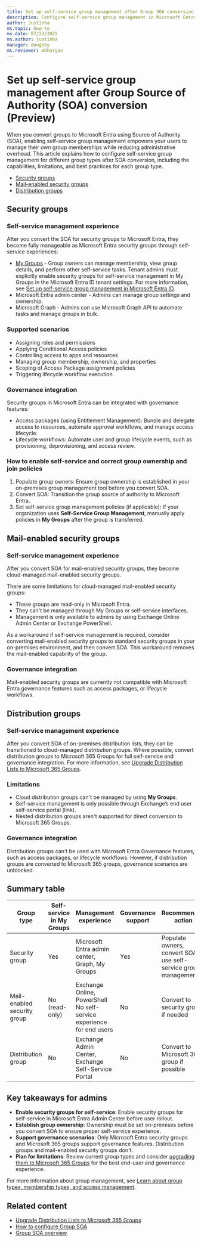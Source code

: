 ```yaml
---
title: Set up self-service group management after Group SOA conversion (Preview)
description: Configure self-service group management in Microsoft Entra for security groups, mail-enabled security groups, and distribution groups after SOA conversion.
author: Justinha
ms.topic: how-to
ms.date: 07/23/2025
ms.author: justinha
manager: dougeby
ms.reviewer: mbhargav
---
```


# Set up self-service group management after Group Source of Authority (SOA) conversion (Preview)

When you convert groups to Microsoft Entra using Source of Authority (SOA), enabling self-service group management empowers your users to manage their own group memberships while reducing administrative overhead. This article explains how to configure self-service group management for different group types after SOA conversion, including the capabilities, limitations, and best practices for each group type.

- [Security groups](#security-groups)
- [Mail-enabled security groups](#mail-enabled-security-groups)
- [Distribution groups](#distribution-groups)

## Security groups

### Self-service management experience

After you convert the SOA for security groups to Microsoft Entra, they become fully manageable as Microsoft Entra security groups through self-service experiences:

- [My Groups](https://myaccount.microsoft.com/groups) - Group owners can manage membership, view group details, and perform other self-service tasks. Tenant admins must explicitly enable security groups for self-service management in My Groups in the Microsoft Entra ID tenant settings. For more information, see [Set up self-service group management in Microsoft Entra ID](/entra/identity/users/groups-self-service-management).
- Microsoft Entra admin center - Admins can manage group settings and ownership.
- Microsoft Graph - Admins can use Microsoft Graph API to automate tasks and manage groups in bulk.


### Supported scenarios

- Assigning roles and permissions
- Applying Conditional Access policies
- Controlling access to apps and resources
- Managing group membership, ownership, and properties
- Scoping of Access Package assignment policies
- Triggering lifecycle workflow execution

### Governance integration

Security groups in Microsoft Entra can be integrated with governance features:

- Access packages (using Entitlement Management): Bundle and delegate access to resources, automate approval workflows, and manage access lifecycle.
- Lifecycle workflows: Automate user and group lifecycle events, such as provisioning, deprovisioning, and access review.

### How to enable self-service and correct group ownership and join policies

1. Populate group owners: Ensure group ownership is established in your on-premises group management tool before you convert SOA.
1. Convert SOA: Transition the group source of authority to Microsoft Entra.
1. Set self-service group management policies (if applicable): If your organization uses **Self-Service Group Management**, manually apply policies in **My Groups** after the group is transferred.

## Mail-enabled security groups

### Self-service management experience
After you convert SOA for mail-enabled security groups, they become cloud-managed mail-enabled security groups.

There are some limitations for cloud-managed mail-enabled security groups:
- These groups are read-only in Microsoft Entra.
- They can't be managed through My Groups or self-service interfaces.
- Management is only available to admins by using Exchange Online Admin Center or Exchange PowerShell.

As a workaround if self-service management is required, consider converting mail-enabled security groups to standard security groups in your on-premises environment, and then convert SOA. This workaround removes the mail-enabled capability of the group.

### Governance integration

Mail-enabled security groups are currently not compatible with Microsoft Entra governance features such as access packages, or lifecycle workflows.

## Distribution groups

### Self-service management experience
After you convert SOA of on-premises distribution lists, they can be transitioned to cloud-managed distribution groups. Where possible, convert distribution groups to Microsoft 365 Groups for full self-service and governance integration. For more information, see [Upgrade Distribution Lists to Microsoft 365 Groups](/exchange/recipients-in-exchange-online/manage-distribution-groups/upgrade-distribution-lists).

### Limitations
- Cloud distribution groups can't be managed by using **My Groups**.
- Self-service management is only possible through Exchange’s end user self-service portal (link).
- Nested distribution groups aren't supported for direct conversion to Microsoft 365 Groups.

### Governance integration

Distribution groups can't be used with Microsoft Entra Governance features, such as access packages, or lifecycle workflows. However, if distribution groups are converted to Microsoft 365 groups, governance scenarios are unblocked. 

## Summary table

Group type|Self-service in My Groups | Management experience|Governance support|Recommended action
----------|--------------------------|--------------------|------------------|------------------
Security group|Yes|Microsoft Entra admin center, Graph, My Groups|Yes|Populate owners, convert SOA, use self-service group management
Mail-enabled security group|No (read-only) | Exchange Online, PowerShell<br>No self-service experience for end users|No|Convert to security group if needed
Distribution group|No|Exchange Admin Center, Exchange Self-Service Portal|No|Convert to Microsoft 365 group if possible

## Key takeaways for admins

- **Enable security groups for self-service**: Enable security groups for self-service in Microsoft Entra Admin Center before user rollout.
- **Establish group ownership**: Ownership must be set on-premises before you convert SOA to ensure proper self-service experience.
- **Support governance scenarios**: Only Microsoft Entra security groups and Microsoft 365 groups support governance features. Distribution groups and mail-enabled security groups don't.
- **Plan for limitations**: Review current group types and consider [upgrading them to Microsoft 365 Groups](/exchange/recipients-in-exchange-online/manage-distribution-groups/upgrade-distribution-lists) for the best end-user and governance experience.

For more information about group management, see [Learn about group types, membership types, and access management](/entra/fundamentals/concept-learn-about-groups).

## Related content

- [Upgrade Distribution Lists to Microsoft 365 Groups](/exchange/recipients-in-exchange-online/manage-distribution-groups/upgrade-distribution-lists)
- [How to configure Group SOA](how-to-group-source-of-authority-configure.md)
- [Group SOA overview](concept-source-of-authority-overview.md)
